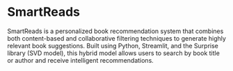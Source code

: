 # SmartReads
SmartReads is a personalized book recommendation system that combines both content-based and collaborative filtering techniques to generate highly relevant book suggestions. Built using Python, Streamlit, and the Surprise library (SVD model), this hybrid model allows users to search by book title or author and receive intelligent recommendations.
